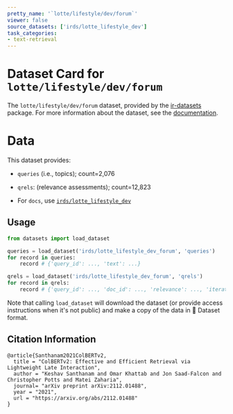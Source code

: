 ```yaml
---
pretty_name: '`lotte/lifestyle/dev/forum`'
viewer: false
source_datasets: ['irds/lotte_lifestyle_dev']
task_categories:
- text-retrieval
---
```


# Dataset Card for `lotte/lifestyle/dev/forum`

The `lotte/lifestyle/dev/forum` dataset, provided by the [ir-datasets](https://ir-datasets.com/) package.
For more information about the dataset, see the [documentation](https://ir-datasets.com/lotte#lotte/lifestyle/dev/forum).

# Data

This dataset provides:
 - `queries` (i.e., topics); count=2,076
 - `qrels`: (relevance assessments); count=12,823

 - For `docs`, use [`irds/lotte_lifestyle_dev`](https://huggingface.co/datasets/irds/lotte_lifestyle_dev)

## Usage

```python
from datasets import load_dataset

queries = load_dataset('irds/lotte_lifestyle_dev_forum', 'queries')
for record in queries:
    record # {'query_id': ..., 'text': ...}

qrels = load_dataset('irds/lotte_lifestyle_dev_forum', 'qrels')
for record in qrels:
    record # {'query_id': ..., 'doc_id': ..., 'relevance': ..., 'iteration': ...}

```

Note that calling `load_dataset` will download the dataset (or provide access instructions when it's not public) and make a copy of the
data in 🤗 Dataset format.

## Citation Information

```
@article{Santhanam2021ColBERTv2,
  title = "ColBERTv2: Effective and Efficient Retrieval via Lightweight Late Interaction",
  author = "Keshav Santhanam and Omar Khattab and Jon Saad-Falcon and Christopher Potts and Matei Zaharia", 
  journal= "arXiv preprint arXiv:2112.01488",
  year = "2021",
  url = "https://arxiv.org/abs/2112.01488"
}
```
